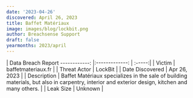 ```yaml
---
date: '2023-04-26'
discovered: April 26, 2023
title: Baffet Matériaux
image: images/blog/lockbit.png
author: Breachsense Support
draft: false
yearmonths: 2023/april
---
```



| Data Breach Report
------------:     |:-------------:    | :-----:|
| Victim      | baffetmateriaux.fr      | 
| Threat Actor      | LockBit      | 
| Date Discovered      | Apr 26, 2023      | 
| Description      | Baffet Matériaux specializes in the sale of building materials, but also in carpentry, interior and exterior design, kitchen and many others.      | 
| Leak Size      | Unknown      | 

